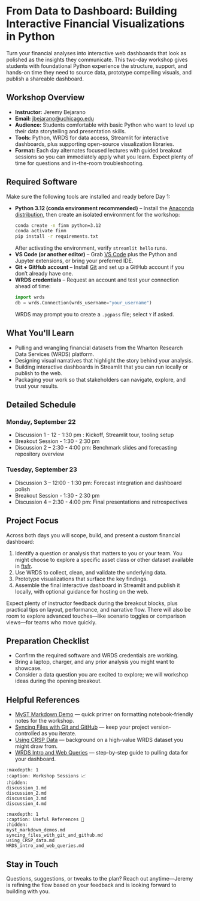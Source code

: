 # From Data to Dashboard: Building Interactive Financial Visualizations in Python

Turn your financial analyses into interactive web dashboards that look as polished as the insights they communicate. This two-day workshop gives students with foundational Python experience the structure, support, and hands-on time they need to source data, prototype compelling visuals, and publish a shareable dashboard.

## Workshop Overview

- **Instructor:** Jeremy Bejarano
- **Email:** jbejarano@uchicago.edu
- **Audience:** Students comfortable with basic Python who want to level up their data storytelling and presentation skills.
- **Tools:** Python, WRDS for data access, Streamlit for interactive dashboards, plus supporting open-source visualization libraries.
- **Format:** Each day alternates focused lectures with guided breakout sessions so you can immediately apply what you learn. Expect plenty of time for questions and in-the-room troubleshooting.

## Required Software

Make sure the following tools are installed and ready before Day 1:

- **Python 3.12 (conda environment recommended)** – Install the [Anaconda distribution](https://www.anaconda.com/products/distribution), then create an isolated environment for the workshop:
  ```bash
  conda create -n finm python=3.12
  conda activate finm
  pip install -r requirements.txt
  ```
  After activating the environment, verify `streamlit hello` runs.
- **VS Code (or another editor)** – Grab [VS Code](https://code.visualstudio.com/) plus the Python and Jupyter extensions, or bring your preferred IDE.
- **Git + GitHub account** – Install [Git](https://git-scm.com/downloads) and set up a GitHub account if you don’t already have one.
- **WRDS credentials** – Request an account and test your connection ahead of time:
  ```python
  import wrds
  db = wrds.Connection(wrds_username="your_username")
  ```
  WRDS may prompt you to create a `.pgpass` file; select `Y` if asked.

## What You'll Learn

- Pulling and wrangling financial datasets from the Wharton Research Data Services (WRDS) platform.
- Designing visual narratives that highlight the story behind your analysis.
- Building interactive dashboards in Streamlit that you can run locally or publish to the web.
- Packaging your work so that stakeholders can navigate, explore, and trust your results.

## Detailed Schedule

### Monday, September 22
- Discussion 1 - 12 - 1:30 pm : Kickoff, Streamlit tour, tooling setup
- Breakout Session - 1:30 - 2:30 pm
- Discussion 2 – 2:30 - 4:00 pm: Benchmark slides and forecasting repository overview

### Tuesday, September 23
- Discussion 3 – 12:00 - 1:30 pm: Forecast integration and dashboard polish
- Breakout Session - 1:30 - 2:30 pm
- Discussion 4 – 2:30 - 4:00 pm: Final presentations and retrospectives

## Project Focus

Across both days you will scope, build, and present a custom financial dashboard:

1. Identify a question or analysis that matters to you or your team. You might choose to explore a specific asset class or other dataset available in [ftsfr](https://github.com/jmbejara/ftsfr).
2. Use WRDS to collect, clean, and validate the underlying data.
3. Prototype visualizations that surface the key findings.
4. Assemble the final interactive dashboard in Streamlit and publish it locally, with optional guidance for hosting on the web.

Expect plenty of instructor feedback during the breakout blocks, plus practical tips on layout, performance, and narrative flow. There will also be room to explore advanced touches—like scenario toggles or comparison views—for teams who move quickly.

## Preparation Checklist

- Confirm the required software and WRDS credentials are working.
- Bring a laptop, charger, and any prior analysis you might want to showcase.
- Consider a data question you are excited to explore; we will workshop ideas during the opening breakout.

## Helpful References

- [MyST Markdown Demo](myst_markdown_demos.md) — quick primer on formatting notebook-friendly notes for the workshop.
- [Syncing Files with Git and GitHub](syncing_files_with_git_and_github.md) — keep your project version-controlled as you iterate.
- [Using CRSP Data](using_CRSP_data.md) — background on a high-value WRDS dataset you might draw from.
- [WRDS Intro and Web Queries](WRDS_intro_and_web_queries.md) — step-by-step guide to pulling data for your dashboard.

```{toctree}
:maxdepth: 1
:caption: Workshop Sessions 📈
:hidden:
discussion_1.md
discussion_2.md
discussion_3.md
discussion_4.md
```

```{toctree}
:maxdepth: 1
:caption: Useful References 📖
:hidden:
myst_markdown_demos.md
syncing_files_with_git_and_github.md
using_CRSP_data.md
WRDS_intro_and_web_queries.md
```

## Stay in Touch

Questions, suggestions, or tweaks to the plan? Reach out anytime—Jeremy is refining the flow based on your feedback and is looking forward to building with you.
